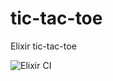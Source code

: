 # tic-tac-toe
Elixir tic-tac-toe

![Elixir CI](https://github.com/kasvith/tic-tac-toe/workflows/Elixir%20CI/badge.svg)
